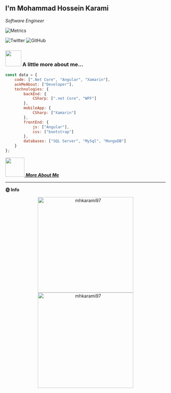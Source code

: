 <h2>I'm Mohammad Hossein Karami</h2>
<p><em>Software Engineer
</em></p>

![Metrics](https://metrics.lecoq.io/mhkarami97?template=classic&stars=1&languages=1&activity=1&projects=1&introduction=1&lines=1&achievements=1&languages.limit=8&languages.sections=most-used&languages.colors=github&languages.threshold=0%25&languages.indepth=false&languages.analysis.timeout=15&languages.categories=markup%2C%20programming&languages.recent.categories=markup%2C%20programming&languages.recent.load=300&languages.recent.days=14&stars.limit=4&projects.limit=4&projects.descriptions=false&activity.limit=5&activity.load=300&activity.days=14&activity.filter=all&activity.visibility=all&activity.timestamps=false&achievements.threshold=C&achievements.secrets=true&achievements.display=detailed&achievements.limit=0&introduction.title=true&config.timezone=Asia%2FTehran)

![Twitter](https://img.shields.io/twitter/follow/mhkarami97?label=Follow)
![GitHub](https://img.shields.io/github/followers/mhkarami97?label=Follow&style=social)

### <img src="https://media.giphy.com/media/VgCDAzcKvsR6OM0uWg/giphy.gif" width="50"> A little more about me...  

```javascript
const data = {
    code: [".Net Core", "Angular", "Xamarin"],
    askMeAbout: ["Developer"],
    technologies: {
        backEnd: {
            CSharp: [".net Core", "WPF"]
        },
        mobileApp: {
            CSharp: ["Xamarin"]
        },
        frontEnd: {
            js: ["Angular"],
            css: ["bootstrap"]
        },      
        databases: ["SQL Server", "MySql", "MongoDB"]
    }
};
```

<a href="https://mhkarami97.github.io"><img src="https://media.giphy.com/media/LnQjpWaON8nhr21vNW/giphy.gif" width="60"> <em><b>More About Me</b></em></a>

---

**🌞 Info** 


<p align="center" >
  <img src="https://github-readme-stats.vercel.app/api?username=mhkarami97&show_icons=true" alt="mhkarami97" width="300" /> 
  <img src="https://github-readme-stats.vercel.app/api/top-langs/?username=mhkarami97&layout=compact" alt="mhkarami97" width="300" />
</p>
